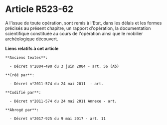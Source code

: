 # Article R523-62

A l'issue de toute opération, sont remis à l'Etat, dans les délais et les formes précisés au présent chapitre, un rapport
d'opération, la documentation scientifique constituée au cours de l'opération ainsi que le mobilier archéologique découvert.

**Liens relatifs à cet article**

	**Anciens textes**:

	  - Décret n°2004-490 du 3 juin 2004 - art. 56 (Ab)

	**Créé par**:

	  - Décret n°2011-574 du 24 mai 2011  - art.

	**Codifié par**:

	  - Décret n°2011-574 du 24 mai 2011 Annexe - art.

	**Abrogé par**:

	  - Décret n°2017-925 du 9 mai 2017 - art. 11
